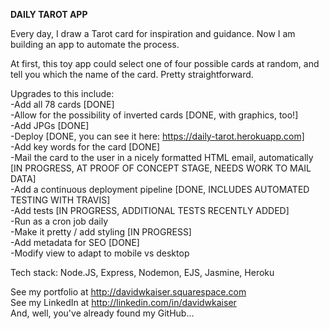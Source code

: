 **DAILY TAROT APP**

Every day, I draw a Tarot card for inspiration and guidance. Now I am building an app to automate the process.

At first, this toy app could select one of four possible cards at random, and tell you which the name of the card. Pretty straightforward.

Upgrades to this include:<br/>
-Add all 78 cards [DONE]<br/>
-Allow for the possibility of inverted cards [DONE, with graphics, too!]<br/>
-Add JPGs  [DONE]<br/>
-Deploy  [DONE, you can see it here: https://daily-tarot.herokuapp.com]<br/>
-Add key words for the card [DONE]<br/>
-Mail the card to the user in a nicely formatted HTML email, automatically [IN PROGRESS, AT PROOF OF CONCEPT STAGE, NEEDS WORK TO MAIL DATA]<br/>
-Add a continuous deployment pipeline [DONE, INCLUDES AUTOMATED TESTING WITH TRAVIS]<br/>
-Add tests [IN PROGRESS, ADDITIONAL TESTS RECENTLY ADDED]<br/>
-Run as a cron job daily<br/>
-Make it pretty / add styling [IN PROGRESS]<br/>
-Add metadata for SEO [DONE]<br/>
-Modify view to adapt to mobile vs desktop<br/>


Tech stack: Node.JS, Express, Nodemon, EJS, Jasmine, Heroku<br/>

See my portfolio at http://davidwkaiser.squarespace.com<br/>
See my LinkedIn at http://linkedin.com/in/davidwkaiser<br/>
And, well, you've already found my GitHub...<br/>

